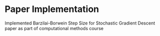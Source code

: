 # Paper Implementation
Implemented Barzilai-Borwein Step Size for Stochastic Gradient Descent paper as part of computational methods course 
